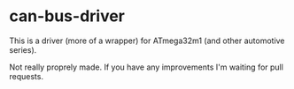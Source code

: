 can-bus-driver
==============
This is a driver (more of a wrapper) for ATmega32m1 (and other automotive series).

Not really proprely made. If you have any improvements I'm waiting for pull requests.
